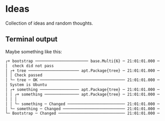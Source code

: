# Ideas

Collection of ideas and random thoughts.

## Terminal output

Maybe something like this:

```bash
┌+ bootstrap ─────────────────────── base.Multi{6} ─ 21:01:01.000 ─
│  check did not pass
│ ┌+ tree ────────────────────── apt.Package{tree} ─ 21:01:01.000 ─
│ │ Check passed
│ └─ tree ─ OK ───────────────────────────────────── 21:01:01.000 ─
│ System is Ubuntu
│ ┌+ something ───────────────── apt.Package{tree} ─ 21:01:01.000 ─
│ │ ┌+ something ─────────────── apt.Package{tree} ─ 21:01:01.000 ─
│ │ │
│ │ └─ something ─ Changed ───────────────────────── 21:01:01.000 ─
│ └─ something ─ Changed ─────────────────────────── 21:01:01.000 ─
└─ Bootstrap ─ Changed ───────────────────────────── 21:01:01.000 ─
```
